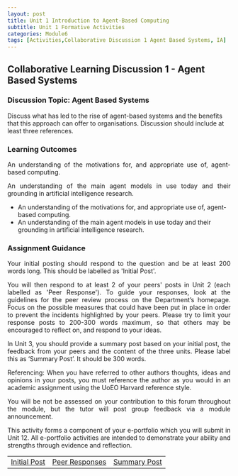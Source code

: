 ```yaml
---
layout: post
title: Unit 1 Introduction to Agent-Based Computing
subtitle: Unit 1 Formative Activities
categories: Module6
tags: [Activities,Collaborative Discussion 1 Agent Based Systems, IA]
---
```

<html lang="en">

<body>

<h2>Collaborative Learning Discussion 1 - Agent Based Systems </h2>

<h3>Discussion Topic: Agent Based Systems</h3>
  
<p>Discuss what has led to the rise of agent-based systems and the benefits that this approach can offer to organisations. Discussion should include at least three references.</p>

<h3>Learning Outcomes </h3>
<p style="text-align: justify;">  An understanding of the motivations for, and appropriate use of, agent-based computing.</p>
<p style="text-align: justify;"> An understanding of the main agent models in use today and their grounding in artificial intelligence research.</p>

<ul>
  <li> An understanding of the motivations for, and appropriate use of, agent-based computing.</li>
  <li>An understanding of the main agent models in use today and their grounding in artificial intelligence research.</li>
</ul>

<h3>Assignment Guidance </h3>
<p style="text-align: justify;">Your initial posting should respond to the question and be at least 200 words long.  This should be labelled as 'Initial Post'.</p>
<p style="text-align: justify;">You will then respond to at least 2 of your peers' posts in Unit 2 (each labelled as 'Peer Response').  To guide your responses, look at the guidelines for the peer review process on the Department’s homepage. Focus on the possible measures that could have been put in place in order to prevent the incidents highlighted by your peers.  Please try to limit your response posts to 200-300 words maximum, so that others may be encouraged to reflect on, and respond to your ideas.</p>
<p style="text-align: justify;">In Unit 3, you should provide a summary post based on your initial post, the feedback from your peers and the content of the three units. Please label this as ‘Summary Post’. It should be 300 words.</p>
<p style="text-align: justify;">Referencing: When you have referred to other authors thoughts, ideas and opinions in your posts, you must reference the author as you would in an academic assignment using the UoEO Harvard reference style.</p>
<p style="text-align: justify;">You will be not be assessed on your contribution to this forum throughout the module, but the tutor will post group feedback via a module announcement.</p>
<p style="text-align: justify;">This activity forms a component of your e-portfolio which you will submit in Unit 12. All e-portfolio activities are intended to demonstrate your ability and strengths through evidence and reflection.</p>

<table>
    <tr>
      <td> <a href="../../../../artefacts/RMPP-Unit01-InitialPost.pdf" target="_blank" class="button large">Initial Post</a></td> 
       <td> <a href="../../../../artefacts/RMPP-Unit01-Peer_Response.pdf" target="_blank" class="button large">Peer Responses</a></td> 
       <td> <a href="../../../../artefacts/RMPP-Unit01-SummaryPost.pdf" target="_blank" class="button large">Summary Post</a></td> 
    </tr>
</table>




